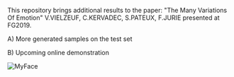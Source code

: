 This repository brings additional results to the paper:  "The Many Variations Of Emotion" V.VIELZEUF, C.KERVADEC, S.PATEUX, F.JURIE presented at FG2019.

A) More generated samples on the test set

B) Upcoming online demonstration

![MyFace](/9-images/anim.gif)
